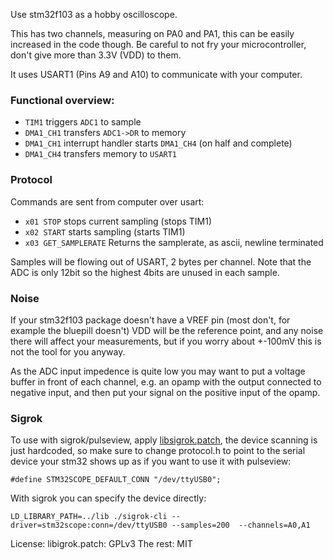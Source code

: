 Use stm32f103 as a hobby oscilloscope.

This has two channels, measuring on PA0 and PA1,
this can be easily increased in the code though.
Be careful to not fry your microcontroller,
don't give more than 3.3V (VDD) to them.

It uses USART1  (Pins A9 and A10) to communicate with your computer.

### Functional overview:

* `TIM1` triggers `ADC1` to sample
* `DMA1_CH1` transfers `ADC1->DR` to memory
* `DMA1_CH1` interrupt handler starts `DMA1_CH4` (on half and complete)
* `DMA1_CH4` transfers memory to `USART1`

### Protocol

Commands are sent from computer over usart:

* `x01 STOP` stops current sampling (stops TIM1)
* `x02 START` starts sampling (starts TIM1)
* `x03 GET_SAMPLERATE` Returns the samplerate, as ascii, newline terminated


Samples will be flowing out of USART, 2 bytes per channel.
Note that the ADC is only 12bit so the highest 4bits are unused in each sample.
 

### Noise

If your stm32f103 package doesn't have a VREF pin
(most don't, for example the bluepill doesn't)
VDD will be the reference point, and any noise there
will affect your measurements, but if you worry about
+-100mV this is not the tool for you anyway.

As the ADC input impedence is quite low you may want to put a voltage buffer in front of each channel,
e.g. an opamp with the output connected to negative input,
and then put your signal on the positive input of the opamp.

### Sigrok

To use with sigrok/pulseview, apply [libsigrok.patch](./libsigrok.patch),
the device scanning is just hardcoded, so make sure to change protocol.h
to point to the serial device your stm32 shows up as if you want to use it with
pulseview:

```
#define STM32SCOPE_DEFAULT_CONN "/dev/ttyUSB0";
```

With sigrok you can specify the device directly:

```
LD_LIBRARY_PATH=../lib ./sigrok-cli --driver=stm32scope:conn=/dev/ttyUSB0 --samples=200  --channels=A0,A1
```


License:
libigrok.patch: GPLv3
The rest: MIT

